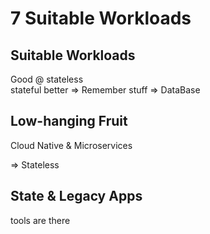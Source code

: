 # 7 Suitable Workloads

## Suitable Workloads

Good @ stateless  
stateful better => Remember stuff => DataBase

## Low-hanging Fruit

Cloud Native & Microservices

=> Stateless

## State & Legacy Apps

tools are there










